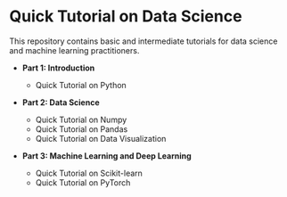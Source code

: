 # Quick Tutorial on Data Science

This repository contains basic and intermediate tutorials for data science and machine learning practitioners.

* **Part 1: Introduction**
  * Quick Tutorial on Python
  
* **Part 2: Data Science**
  * Quick Tutorial on Numpy
  * Quick Tutorial on Pandas
  * Quick Tutorial on Data Visualization
  
* **Part 3: Machine Learning and Deep Learning**
  * Quick Tutorial on Scikit-learn
  * Quick Tutorial on PyTorch
